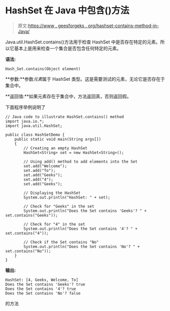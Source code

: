 # HashSet 在 Java 中包含()方法

> 原文:[https://www . geesforgeks . org/hashset-contains-method-in-Java/](https://www.geeksforgeeks.org/hashset-contains-method-in-java/)

Java.util.HashSet.contains()方法用于检查 HashSet 中是否存在特定的元素。所以它基本上是用来检查一个集合是否包含任何特定的元素。

**语法:**

```
Hash_Set.contains(Object element)
```

**参数:**参数*元素*属于 HashSet 类型。这是需要测试的元素，无论它是否存在于集合中。

**返回值:**如果元素存在于集合中，方法返回真，否则返回假。

下面程序举例说明了

```
// Java code to illustrate HashSet.contains() method
import java.io.*;
import java.util.HashSet;

public class HashSetDemo {
    public static void main(String args[])
    {
        // Creating an empty HashSet
        HashSet<String> set = new HashSet<String>();

        // Using add() method to add elements into the Set
        set.add("Welcome");
        set.add("To");
        set.add("Geeks");
        set.add("4");
        set.add("Geeks");

        // Displaying the HashSet
        System.out.println("HashSet: " + set);

        // Check for "Geeks" in the set
        System.out.println("Does the Set contains 'Geeks'? " + set.contains("Geeks"));

        // Check for "4" in the set
        System.out.println("Does the Set contains '4'? " + set.contains("4"));

        // Check if the Set contains "No"
        System.out.println("Does the Set contains 'No'? " + set.contains("No"));
    }
}
```

**输出:**

```
HashSet: [4, Geeks, Welcome, To]
Does the Set contains 'Geeks'? true
Does the Set contains '4'? true
Does the Set contains 'No'? false

```

的方法